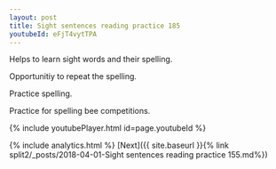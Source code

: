 ```yaml
---
layout: post
title: Sight sentences reading practice 185
youtubeId: eFjT4vytTPA
---
```

 
 
Helps to learn sight words and their spelling.

Opportunitiy to repeat the spelling. 

Practice spelling. 
 
Practice for spelling bee competitions. 
 
{% include youtubePlayer.html id=page.youtubeId %}
 
 
{% include analytics.html %} 
[Next]({{ site.baseurl }}{% link  split2/_posts/2018-04-01-Sight sentences reading practice 155.md%})
 
